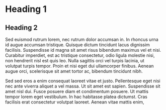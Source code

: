 # Heading 1
## Heading 2

Sed euismod rutrum lorem, nec rutrum dolor accumsan in. In rhoncus urna id augue accumsan tristique. Quisque dictum tincidunt lacus dignissim facilisis. Suspendisse id magna sit amet risus bibendum maximus vel et nisi. Curabitur imperdiet, est ac tristique consectetur, odio ligula molestie nisi, non hendrerit nisl est quis leo. Nulla sagittis orci vel turpis lacinia, ut volutpat turpis tempor. Proin et nisi eget dui ullamcorper finibus. Aenean augue orci, scelerisque sit amet tortor ac, bibendum tincidunt nibh.

Sed sed eros a enim consequat laoreet vitae et justo. Pellentesque eget nisi nec ante viverra aliquet a vel massa. Ut sit amet est sapien. Suspendisse sit amet nisl dui. Fusce posuere diam et condimentum posuere. Ut mattis tempor lorem eget vestibulum. In hac habitasse platea dictumst. Cras facilisis erat consectetur volutpat laoreet. Aenean vitae mattis enim,
